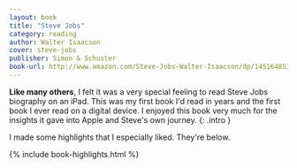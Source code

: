 ```yaml
---
layout: book
title: "Steve Jobs"
category: reading
author: Walter Isaacson
cover: steve-jobs
publisher: Simon & Schuster
book-url: http://www.amazon.com/Steve-Jobs-Walter-Isaacson/dp/1451648537
---
```


**Like many others**, I felt it was a very special feeling to read Steve Jobs biography on an iPad. This was my first book I'd read in years and the first book I ever read on a digital device. I enjoyed this book very much for the insights it gave into Apple and Steve's own journey.
{: .intro }

I made some highlights that I especially liked. They're below.

{% include book-highlights.html %}
